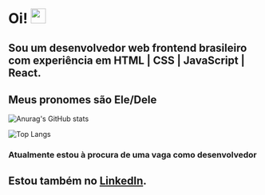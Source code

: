 # Oi! <img src="https://raw.githubusercontent.com/MartinHeinz/MartinHeinz/master/wave.gif" width="30px">
## Sou um desenvolvedor web frontend brasileiro com experiência em HTML | CSS | JavaScript | React.
## Meus pronomes são Ele/Dele

![Anurag's GitHub stats](https://github-readme-stats.vercel.app/api?username=GustGhost&theme=radical)

![Top Langs](https://github-readme-stats.vercel.app/api/top-langs/?username=GustGhost&layout=compact&theme=radical)

### Atualmente estou à procura de uma vaga como desenvolvedor

## Estou também no [LinkedIn][2].

[2]: https://www.linkedin.com/in/luis-gustavo-rodrigues-de-paula-727468162//
